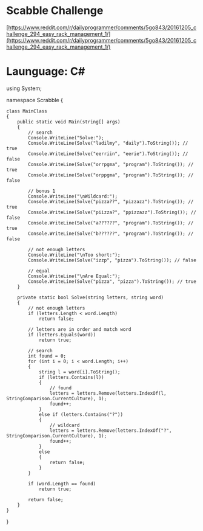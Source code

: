 # Scabble Challenge
[https://www.reddit.com/r/dailyprogrammer/comments/5go843/20161205_challenge_294_easy_rack_management_1/](https://www.reddit.com/r/dailyprogrammer/comments/5go843/20161205_challenge_294_easy_rack_management_1/)

# Launguage: C#

using System;

namespace Scrabble
{

	class MainClass
	{
		public static void Main(string[] args)
		{
			// search
			Console.WriteLine("Solve:");
			Console.WriteLine(Solve("ladilmy", "daily").ToString()); // true
			Console.WriteLine(Solve("eerriin", "eerie").ToString()); // false
			Console.WriteLine(Solve("orrpgma", "program").ToString()); // true
			Console.WriteLine(Solve("orppgma", "program").ToString()); // false

			// bonus 1
			Console.WriteLine("\nWildcard:");
			Console.WriteLine(Solve("pizza??", "pizzazz").ToString()); // true
			Console.WriteLine(Solve("piizza?", "ppizzazz").ToString()); // false
			Console.WriteLine(Solve("a??????", "program").ToString()); // true
			Console.WriteLine(Solve("b??????", "program").ToString()); // false

			// not enough letters
			Console.WriteLine("\nToo short:");
			Console.WriteLine(Solve("izzp", "pizza").ToString()); // false

			// equal
			Console.WriteLine("\nAre Equal:");
			Console.WriteLine(Solve("pizza", "pizza").ToString()); // true
		}

		private static bool Solve(string letters, string word)
		{
			// not enough letters
			if (letters.Length < word.Length)
				return false;

			// letters are in order and match word
			if (letters.Equals(word))
				return true;

			// search
			int found = 0;
			for (int i = 0; i < word.Length; i++)
			{
				string l = word[i].ToString();
				if (letters.Contains(l))
				{
					// found
					letters = letters.Remove(letters.IndexOf(l, StringComparison.CurrentCulture), 1);
					found++;
				}
				else if (letters.Contains("?"))
				{
					// wildcard
					letters = letters.Remove(letters.IndexOf("?", StringComparison.CurrentCulture), 1);
					found++;
				}
				else
				{
					return false;
				}
			}

			if (word.Length == found)
				return true;

			return false;
		}
	}
}


